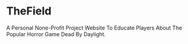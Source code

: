 # TheField
A Personal None-Profit Project Website To Educate Players About The Popular Horror Game Dead By Daylight.
